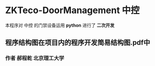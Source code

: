 # ZKTeco-DoorManagement 中控

本程序对 中控 的门禁设备运用 **python** 进行了 **二次开发**

## 程序结构图在项目内的程序开发简易结构图.pdf中

### 作者 郝程乾 北京理工大学

